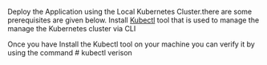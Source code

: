 Deploy the Application using the Local Kubernetes Cluster.there are some prerequisites are given below. Install [Kubectl](https://kubernetes.io/docs/tasks/tools/) tool that is used to manage the manage the Kubernetes cluster via CLI 

Once you have Install the Kubectl tool on your machine you can verify it by using the command # kubectl verison 

